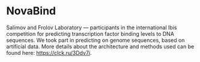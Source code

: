 # NovaBind
Salimov and Frolov Laboratory — participants in the international Ibis competition for predicting transcription factor binding levels to DNA sequences. We took part in predicting on genome sequences, based on artificial data.  More details about the architecture and methods used can be found here: https://clck.ru/3Ddv7i.
